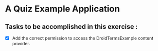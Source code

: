 # A Quiz Example Application

## Tasks to be accomplished in this exercise :
- [x] Add the correct permission to access the DroidTermsExample content provider.
